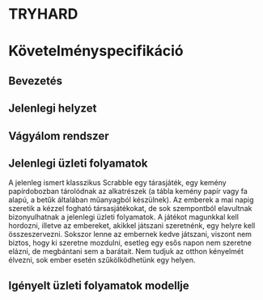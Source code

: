 # TRYHARD
# Követelményspecifikáció

## Bevezetés



## Jelenlegi helyzet



## Vágyálom rendszer



## Jelenlegi üzleti folyamatok

A jelenleg ismert klasszikus Scrabble egy tárasjáték,
egy kemény papírdobozban tárolódnak az alkatrészek (a
tábla kemény papír vagy fa alapú, a betűk általában
műanyagból készülnek). Az emberek a mai napig szeretik
a kézzel fogható társasjátékokat, de sok szempontból
elavultnak bizonyulhatnak a jelenlegi üzleti folyamatok.
A játékot magunkkal kell hordozni, illetve az embereket,
akikkel játszani szeretnénk, egy helyre kell összeszervezni.
Sokszor lenne az embernek kedve játszani, viszont nem biztos,
hogy ki szeretne mozdulni, esetleg egy esős napon nem szeretne
elázni, de megbántani sem a barátait. Nem tudjuk az otthon 
kényelmét élvezni, sok ember esetén szűkölködhetünk egy helyen.

## Igényelt üzleti folyamatok modellje

